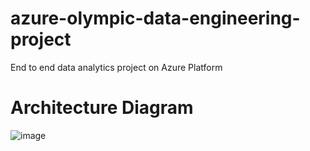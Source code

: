# azure-olympic-data-engineering-project
End to end data analytics project on Azure Platform


# Architecture Diagram
![image](https://github.com/user-attachments/assets/c40da6a8-148c-40e1-bf57-4d311edcdc12)
